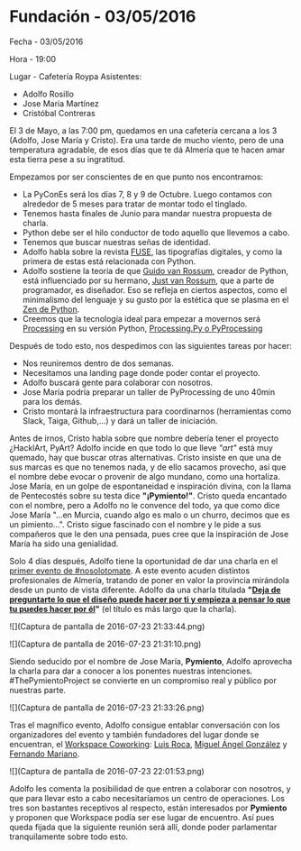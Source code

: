 # Fundación - 03/05/2016
Fecha - 03/05/2016

Hora  - 19:00

Lugar - Cafetería Roypa
Asistentes:
* Adolfo Rosillo
* Jose Maria Martínez
* Cristóbal Contreras

El 3 de Mayo, a las 7:00 pm, quedamos en una cafetería cercana a los 3 (Adolfo, Jose María y Cristo). Era una tarde de mucho viento, pero de una temperatura agradable, de esos días que te dá Almería que te hacen amar esta tierra pese a su ingratitud.

Empezamos por ser conscientes de en que punto nos encontramos:

* La PyConEs será los días 7, 8 y 9 de Octubre. Luego contamos con alrededor de 5 meses para tratar de montar todo el tinglado.
* Tenemos hasta finales de Junio para mandar nuestra propuesta de charla.
* Python debe ser el hilo conductor de todo aquello que llevemos a cabo.
* Tenemos que buscar nuestras señas de identidad.
* Adolfo habla sobre la revista [FUSE](http://www.fusemagazineonline.com/), las tipografías digitales, y como la primera de estas está relacionada con Python.
* Adolfo sostiene la teoría de que [Guido van Rossum](https://www.python.org/~guido/), creador de Python, está influenciado por su hermano, [Just van Rossum](https://en.wikipedia.org/wiki/Just_van_Rossum), que a parte de programador, es diseñador. Eso se refleja en ciertos aspectos, como el minimalismo del lenguaje y su gusto por la estética que se plasma en el [Zen de Python](https://www.python.org/dev/peps/pep-0020/).
* Creemos que la tecnología ideal para empezar a movernos será [Processing](https://processing.org/) en su versión Python, [Processing.Py o PyProcessing](http://py.processing.org/)

Después de todo esto, nos despedimos con las siguientes tareas por hacer:

* Nos reuniremos dentro de dos semanas. 
* Necesitamos una landing page donde poder contar el proyecto.
* Adolfo buscará gente para colaborar con nosotros.
* Jose María podría preparar un taller de PyProcessing de uno 40min para los demás.
* Cristo montará la infraestructura para coordinarnos (herramientas como Slack, Taiga, Github,...) y dará un taller de iniciación.

Antes de irnos, Cristo habla sobre que nombre debería tener el proyecto ¿HacklArt, PyArt? Adolfo incide en que todo lo que lleve _"art"_ está muy quemado, hay que buscar otras alternativas. Cristo insiste en que una de sus marcas es que no tenemos nada, y de ello sacamos provecho, así que el nombre debe evocar o provenir de algo mundano, como una hortaliza. Jose María, en un golpe de espontaneidad e inspiración divina, con la llama de Pentecostés sobre su testa dice **"¡Pymiento!"**. Cristo queda encantado con el nombre, pero a Adolfo no le convence del todo, ya que como dice Jose María "...en Murcia, cuando algo es malo o un churro, decimos que es un pimiento...". Cristo sigue fascinado con el nombre y le pide a sus compañeros que le den una pensada, pues cree que la inspiración de Jose María ha sido una genialidad.

Solo 4 días después, Adolfo tiene la oportunidad de dar una charla en el [primer evento de #nosolotomate](http://www.nosolotomate.es/blog/primer-evento-de-nosolotomate/#more-1208). A este evento acuden distintos profesionales de Almería, tratando de poner en valor la provincia mirándola desde un punto de vista diferente. Adolfo da una charla titulada **"[Deja de preguntarte lo que el diseño puede hacer por ti y empieza a pensar lo que tu puedes hacer por él](http://www.netfreelance.info/nosolotomate-almeria-es-mas-que-la-huerta-de-europa/#10_gt_Deja_de_preguntar_por_lo_que_el_diseno_puede_hacer_por_ti_y_empieza_a_pensar_en_lo_que_tu_puedes_hacer_por_elAdolfo_Rosillo)"** (el título es más largo que la charla). 

![](Captura de pantalla de 2016-07-23 21:33:44.png)

![](Captura de pantalla de 2016-07-23 21:31:10.png)

Siendo seducido por el nombre de Jose María, **Pymiento**, Adolfo aprovecha la charla para dar a conocer a los ponentes nuestras intenciones. #ThePymientoProject se convierte en un compromiso real y público por nuestras parte.

![](Captura de pantalla de 2016-07-23 21:33:26.png)

Tras el magnífico evento, Adolfo consigue entablar conversación con los organizadores del evento y también fundadores del lugar donde se encuentran, el [Workspace Coworking](http://www.workspace.es/): [Luis Roca](https://twitter.com/Bukart), [Miguel Ángel González](https://twitter.com/lavirgulillaes?lang=es) y [Fernando Mariano](https://twitter.com/netfreelance).

![](Captura de pantalla de 2016-07-23 22:01:53.png)

Adolfo les comenta la posibilidad de que entren a colaborar con nosotros, y que para llevar esto a cabo necesitaríamos un centro de operaciones. Los tres son bastantes receptivos al respecto, están interesados por **Pymiento** y proponen que Workspace podía ser ese lugar de encuentro. Así pues queda fijada que la siguiente reunión será allí, donde poder parlamentar tranquilamente sobre todo esto.
